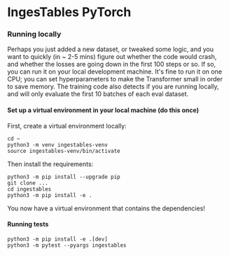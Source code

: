 # IngesTables PyTorch

### Running locally

Perhaps you just added a new dataset, or tweaked some logic, and you want to
quickly (in ~ 2-5 mins) figure out whether the code would crash, and whether the
losses are going down in the first 100 steps or so. If so, you can run it on
your local development machine. It's fine to run it on one CPU; you can set
hyperparameters to make the Transformer small in order to save memory. The
training code also detects if you are running locally, and will only evaluate
the first 10 batches of each eval dataset.

#### Set up a virtual environment in your local machine (do this once)

First, create a virtual environment locally:

```shell
cd ~
python3 -m venv ingestables-venv
source ingestables-venv/bin/activate
```

Then install the requirements:

```shell
python3 -m pip install --upgrade pip
git clone ...
cd ingestables
python3 -m pip install -e .
```

You now have a virtual environment that contains the dependencies!

#### Running tests

```shell
python3 -m pip install -e .[dev]
python3 -m pytest --pyargs ingestables
```